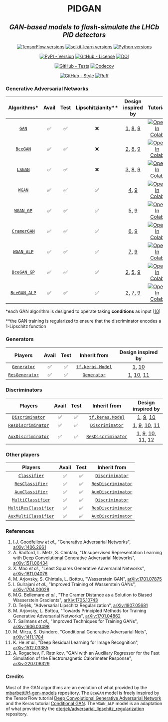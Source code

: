 <!--
<div align="center">
  <img alt="pidgan logo" src="https://raw.githubusercontent.com/mbarbetti/pidgan/main/.github/images/pidgan-logo.png" width="600"/>
</div>
-->

<h1 align="center">PIDGAN</h1>

<h2 align="center">
  <em>GAN-based models to flash-simulate the LHCb PID detectors</em>
</h2>

<p align="center">
  <a href="https://www.tensorflow.org/versions"><img alt="TensorFlow versions" src="https://img.shields.io/badge/tensorflow-2.7–2.16-f57000?style=flat"></a>
  <a href="https://scikit-learn.org/stable/whats_new.html"><img alt="scikit-learn versions" src="https://img.shields.io/badge/sklearn-1.0–1.3-f89939?style=flat"></a>
  <a href="https://www.python.org/downloads"><img alt="Python versions" src="https://img.shields.io/badge/python-3.7–3.11-blue?style=flat"></a>
</p>

<p align="center">
  <a href="https://pypi.python.org/pypi/pidgan"><img alt="PyPI - Version" src="https://img.shields.io/pypi/v/pidgan"></a>
  <a href="LICENSE"><img alt="GitHub - License" src="https://img.shields.io/github/license/mbarbetti/pidgan"></a>
  <a href="https://zenodo.org/doi/10.5281/zenodo.10463727"><img alt="DOI" src="https://zenodo.org/badge/597088032.svg"></a>
</p>

<p align="center">
  <a href="https://github.com/mbarbetti/pidgan/actions/workflows/tests.yml"><img alt="GitHub - Tests" src="https://github.com/mbarbetti/pidgan/actions/workflows/tests.yml/badge.svg?branch=main"></a>
  <a href="https://codecov.io/gh/mbarbetti/pidgan"><img alt="Codecov" src="https://codecov.io/gh/mbarbetti/pidgan/branch/main/graph/badge.svg?token=ZLWDgWhnkq"></a>
</p>

<p align="center">
  <a href="https://github.com/mbarbetti/pidgan/actions/workflows/style.yml"><img alt="GitHub - Style" src="https://github.com/mbarbetti/pidgan/actions/workflows/style.yml/badge.svg?branch=main"></a>
  <a href="https://github.com/astral-sh/ruff"><img alt="Ruff" src="https://img.shields.io/endpoint?url=https://raw.githubusercontent.com/astral-sh/ruff/main/assets/badge/v2.json" style="max-width:100%;"></a>
</p>

<!--
[![Docker - Version](https://img.shields.io/docker/v/mbarbetti/pidgan?label=docker)](https://hub.docker.com/r/mbarbetti/pidgan)
-->

### Generative Adversarial Networks

| Algorithms* | Avail | Test | Lipschitzianity** | Design inspired by | Tutorial |
|:-----------:|:-----:|:----:|:-----------------:|:------------------:|:--------:|
| [`GAN`](https://github.com/mbarbetti/pidgan/blob/main/src/pidgan/algorithms/GAN.py) | ✅ | ✅ | ❌ | [1][1], [8][8], [9][9] | [![Open In Colab](https://colab.research.google.com/assets/colab-badge.svg)](https://colab.research.google.com/github/mbarbetti/pidgan-notebooks/blob/main/tutorial-GAN-LHCb_RICH.ipynb) |
| [`BceGAN`](https://github.com/mbarbetti/pidgan/blob/main/src/pidgan/algorithms/BceGAN.py) | ✅ | ✅ | ❌ | [2][2], [8][8], [9][9] | [![Open In Colab](https://colab.research.google.com/assets/colab-badge.svg)](https://colab.research.google.com/github/mbarbetti/pidgan-notebooks/blob/main/tutorial-BceGAN-LHCb_RICH.ipynb) |
| [`LSGAN`](https://github.com/mbarbetti/pidgan/blob/main/src/pidgan/algorithms/LSGAN.py) | ✅ | ✅ | ❌ | [3][3], [8][8], [9][9] | [![Open In Colab](https://colab.research.google.com/assets/colab-badge.svg)](https://colab.research.google.com/github/mbarbetti/pidgan-notebooks/blob/main/tutorial-LSGAN-LHCb_RICH.ipynb) |
| [`WGAN`](https://github.com/mbarbetti/pidgan/blob/main/src/pidgan/algorithms/WGAN.py) | ✅ | ✅ | ✅ | [4][4], [9][9] | [![Open In Colab](https://colab.research.google.com/assets/colab-badge.svg)](https://colab.research.google.com/github/mbarbetti/pidgan-notebooks/blob/main/tutorial-WGAN-LHCb_RICH.ipynb) |
| [`WGAN_GP`](https://github.com/mbarbetti/pidgan/blob/main/src/pidgan/algorithms/WGAN_GP.py) | ✅ | ✅ | ✅ | [5][5], [9][9] | [![Open In Colab](https://colab.research.google.com/assets/colab-badge.svg)](https://colab.research.google.com/github/mbarbetti/pidgan-notebooks/blob/main/tutorial-WGAN_GP-LHCb_RICH.ipynb) |
| [`CramerGAN`](https://github.com/mbarbetti/pidgan/blob/main/src/pidgan/algorithms/CramerGAN.py) | ✅ | ✅ | ✅ | [6][6], [9][9] | [![Open In Colab](https://colab.research.google.com/assets/colab-badge.svg)](https://colab.research.google.com/github/mbarbetti/pidgan-notebooks/blob/main/tutorial-CramerGAN-LHCb_RICH.ipynb) |
| [`WGAN_ALP`](https://github.com/mbarbetti/pidgan/blob/main/src/pidgan/algorithms/WGAN_ALP.py) | ✅ | ✅ | ✅ | [7][7], [9][9] |  [![Open In Colab](https://colab.research.google.com/assets/colab-badge.svg)](https://colab.research.google.com/github/mbarbetti/pidgan-notebooks/blob/main/tutorial-WGAN_ALP-LHCb_RICH.ipynb) |
| [`BceGAN_GP`](https://github.com/mbarbetti/pidgan/blob/main/src/pidgan/algorithms/BceGAN_GP.py) | ✅ | ✅ | ✅ | [2][2], [5][5], [9][9] | [![Open In Colab](https://colab.research.google.com/assets/colab-badge.svg)](https://colab.research.google.com/github/mbarbetti/pidgan-notebooks/blob/main/tutorial-BceGAN_GP-LHCb_RICH.ipynb) |
| [`BceGAN_ALP`](https://github.com/mbarbetti/pidgan/blob/main/src/pidgan/algorithms/BceGAN_ALP.py) | ✅ | ✅ | ✅ | [2][2], [7][7], [9][9] | [![Open In Colab](https://colab.research.google.com/assets/colab-badge.svg)](https://colab.research.google.com/github/mbarbetti/pidgan-notebooks/blob/main/tutorial-BceGAN_ALP-LHCb_RICH.ipynb) |

*each GAN algorithm is designed to operate taking __conditions__ as input [[10][10]]

**the GAN training is regularized to ensure that the discriminator encodes a 1-Lipschitz function

### Generators

| Players | Avail | Test | Inherit from | Design inspired by |
|:-------:|:-----:|:----:|:------------:|:------------------:|
| [`Generator`](https://github.com/mbarbetti/pidgan/blob/main/src/pidgan/players/generators/Generator.py) | ✅ | ✅ | [`tf.keras.Model`](https://www.tensorflow.org/api_docs/python/tf/keras/Model) | [1][1], [10][10] |
| [`ResGenerator`](https://github.com/mbarbetti/pidgan/blob/main/src/pidgan/players/generators/ResGenerator.py) | ✅ | ✅ | [`Generator`](https://github.com/mbarbetti/pidgan/blob/main/src/pidgan/players/generators/Generator.py) | [1][1], [10][10], [11][11] |

### Discriminators

| Players | Avail | Test | Inherit from | Design inspired by |
|:-------:|:-----:|:----:|:------------:|:------------------:|
| [`Discriminator`](https://github.com/mbarbetti/pidgan/blob/main/src/pidgan/players/discriminators/Discriminator.py) | ✅ | ✅ | [`tf.keras.Model`](https://www.tensorflow.org/api_docs/python/tf/keras/Model) | [1][1], [9][9], [10][10] |
| [`ResDiscriminator`](https://github.com/mbarbetti/pidgan/blob/main/src/pidgan/players/discriminators/ResDiscriminator.py) | ✅ | ✅ | [`Discriminator`](https://github.com/mbarbetti/pidgan/blob/main/src/pidgan/players/discriminators/Discriminator.py) | [1][1], [9][9], [10][10], [11][11] |
| [`AuxDiscriminator`](https://github.com/mbarbetti/pidgan/blob/main/src/pidgan/players/discriminators/AuxDiscriminator.py) | ✅ | ✅ | [`ResDiscriminator`](https://github.com/mbarbetti/pidgan/blob/main/src/pidgan/players/discriminators/ResDiscriminator.py) | [1][1], [9][9], [10][10], [11][11], [12][12] |

### Other players

| Players | Avail | Test | Inherit from |
|:-------:|:-----:|:----:|:------------:|
| [`Classifier`](https://github.com/mbarbetti/pidgan/blob/main/src/pidgan/players/classifiers/Classifier.py) | ✅ | ✅ | [`Discriminator`](https://github.com/mbarbetti/pidgan/blob/main/src/pidgan/players/discriminators/Discriminator.py) |
| [`ResClassifier`](https://github.com/mbarbetti/pidgan/blob/main/src/pidgan/players/classifiers/ResClassifier.py) | ✅ | ✅ | [`ResDiscriminator`](https://github.com/mbarbetti/pidgan/blob/main/src/pidgan/players/discriminators/ResDiscriminator.py) |
| [`AuxClassifier`](https://github.com/mbarbetti/pidgan/blob/main/src/pidgan/players/classifiers/AuxClassifier.py) | ✅ | ✅ | [`AuxDiscriminator`](https://github.com/mbarbetti/pidgan/blob/main/src/pidgan/players/discriminators/AuxDiscriminator.py) |
| [`MultiClassifier`](https://github.com/mbarbetti/pidgan/blob/main/src/pidgan/players/classifiers/MultiClassifier.py) | ✅ | ✅ | [`Discriminator`](https://github.com/mbarbetti/pidgan/blob/main/src/pidgan/players/discriminators/Discriminator.py) |
| [`MultiResClassifier`](https://github.com/mbarbetti/pidgan/blob/main/src/pidgan/players/classifiers/MultiResClassifier.py) | ✅ | ✅ | [`ResDiscriminator`](https://github.com/mbarbetti/pidgan/blob/main/src/pidgan/players/discriminators/ResDiscriminator.py) |
| [`AuxMultiClassifier`](https://github.com/mbarbetti/pidgan/blob/main/src/pidgan/players/classifiers/AuxMultiClassifier.py) | ✅ | ✅ | [`AuxDiscriminator`](https://github.com/mbarbetti/pidgan/blob/main/src/pidgan/players/discriminators/AuxDiscriminator.py) |

### References
1. I.J. Goodfellow _et al._, "Generative Adversarial Networks", [arXiv:1406.2661][1]
2. A. Radford, L. Metz, S. Chintala, "Unsupervised Representation Learning with Deep Convolutional Generative Adversarial Networks", [arXiv:1511.06434][2]
3. X. Mao _et al._, "Least Squares Generative Adversarial Networks", [arXiv:1611.04076][3]
4. M. Arjovsky, S. Chintala, L. Bottou, "Wasserstein GAN", [arXiv:1701.07875][4]
5. I. Gulrajani _et al._, "Improved Training of Wasserstein GANs", [arXiv:1704.00028][5]
6. M.G. Bellemare _et al._, "The Cramer Distance as a Solution to Biased Wasserstein Gradients", [arXiv:1705.10743][6]
7. D. Terjék, "Adversarial Lipschitz Regularization", [arXiv:1907.05681][7]
8. M. Arjovsky, L. Bottou, "Towards Principled Methods for Training Generative Adversarial Networks", [arXiv:1701.04862][8]
9. T. Salimans _et al._, "Improved Techniques for Training GANs", [arXiv:1606.03498][9]
10. M. Mirza, S. Osindero, "Conditional Generative Adversarial Nets", [arXiv:1411.1784][10]
11. K. He _et al._, "Deep Residual Learning for Image Recognition", [arXiv:1512.03385][11]
12. A. Rogachev, F. Ratnikov, "GAN with an Auxiliary Regressor for the Fast Simulation of the Electromagnetic Calorimeter Response", [arXiv:2207.06329][12]

[1]: https://arxiv.org/abs/1406.2661
[2]: https://arxiv.org/abs/1511.06434
[3]: https://arxiv.org/abs/1611.04076
[4]: https://arxiv.org/abs/1701.07875
[5]: https://arxiv.org/abs/1704.00028
[6]: https://arxiv.org/abs/1705.10743
[7]: https://arxiv.org/abs/1907.05681
[8]: https://arxiv.org/abs/1701.04862
[9]: https://arxiv.org/abs/1606.03498
[10]: https://arxiv.org/abs/1411.1784
[11]: https://arxiv.org/abs/1512.03385
[12]: https://arxiv.org/abs/2207.06329

### Credits
Most of the GAN algorithms are an evolution of what provided by the [mbarbetti/tf-gen-models](https://github.com/mbarbetti/tf-gen-models) repository. The `BceGAN` model is freely inspired by the TensorFlow tutorial [Deep Convolutional Generative Adversarial Network](https://www.tensorflow.org/tutorials/generative/dcgan) and the Keras tutorial [Conditional GAN](https://keras.io/examples/generative/conditional_gan). The `WGAN_ALP` model is an adaptation of what provided by the [dterjek/adversarial_lipschitz_regularization](https://github.com/dterjek/adversarial_lipschitz_regularization) repository.
